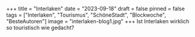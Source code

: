+++
title = "Interlaken"
date = "2023-09-18"
draft = false
pinned = false
tags = ["Interlaken", "Tourismus", "SchöneStadt", "Blockwoche", "BesteAutoren"]
image = "interlaken-blog1.jpg"
+++
Ist Interlaken wirklich so touristisch wie gedacht?